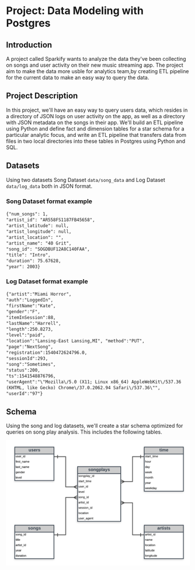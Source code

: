 # Project: Data Modeling with Postgres

## Introduction

A project called Sparkify wants to analyze the data they've been collecting on songs and user activity on their new music streaming app. The project aim to make the data more usble for analytics team,by creating ETL pipeline for the current data to make an easy way to query the data.

## Project Description

In this project, we'll have an easy way to query users data, which resides in a directory of JSON logs on user activity on the app, as well as a directory with JSON metadata on the songs in their app. We'll build an ETL pipeline using Python and define fact and dimension tables for a star schema for a particular analytic focus, and write an ETL pipeline that transfers data from files in two local directories into these tables in Postgres using Python and SQL.


## Datasets

Using two datasets Song Dataset `data/song_data` and Log Dataset `data/log_data` both in JSON format.

### Song Dataset format example

```
{"num_songs": 1,
"artist_id": "AR558FS1187FB45658",
"artist_latitude": null,
"artist_longitude": null,
"artist_location": "",
"artist_name": "40 Grit",
"song_id": "SOGDBUF12A8C140FAA",
"title": "Intro",
"duration": 75.67628,
"year": 2003}
```

### Log Dataset format example

```
{"artist":"Miami Horror",
"auth":"LoggedIn",
"firstName":"Kate",
"gender":"F",
"itemInSession":88,
"lastName":"Harrell",
"length":250.8273,
"level":"paid",
"location":"Lansing-East Lansing,MI", "method":"PUT",
"page":"NextSong",
"registration":1540472624796.0,
"sessionId":293,
"song":"Sometimes",
"status":200,
"ts":1541548876796,
"userAgent":"\"Mozilla\/5.0 (X11; Linux x86_64) AppleWebKit\/537.36 (KHTML, like Gecko) Chrome\/37.0.2062.94 Safari\/537.36\"",
"userId":"97"}
```

## Schema

Using the song and log datasets, we'll create a star schema optimized for queries on song play analysis. This includes the following tables.

![Sparkify star schema](sparkify_star_schema.png?raw=true)